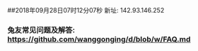 ##2018年09月28日07时12分07秒 新址: 142.93.146.252
### 兔友常见问题及解答: https://github.com/wanggonging/d/blob/w/FAQ.md
